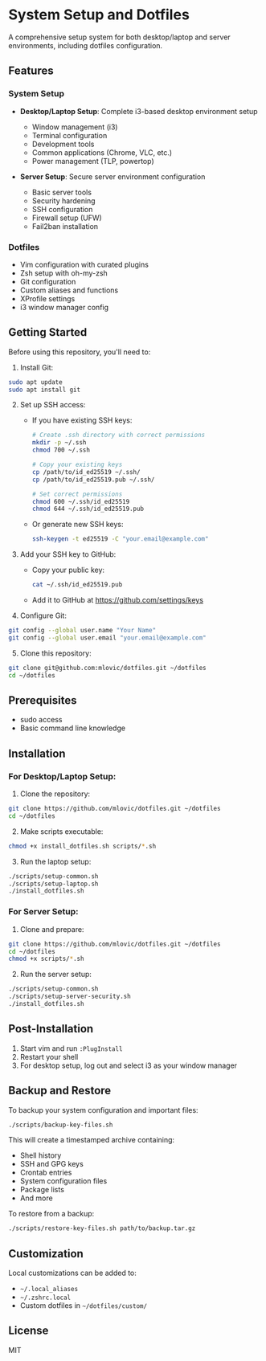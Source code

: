 # System Setup and Dotfiles

A comprehensive setup system for both desktop/laptop and server environments, including dotfiles configuration.

## Features

### System Setup
- **Desktop/Laptop Setup**: Complete i3-based desktop environment setup
  - Window management (i3)
  - Terminal configuration
  - Development tools
  - Common applications (Chrome, VLC, etc.)
  - Power management (TLP, powertop)

- **Server Setup**: Secure server environment configuration
  - Basic server tools
  - Security hardening
  - SSH configuration
  - Firewall setup (UFW)
  - Fail2ban installation

### Dotfiles
- Vim configuration with curated plugins
- Zsh setup with oh-my-zsh
- Git configuration
- Custom aliases and functions
- XProfile settings
- i3 window manager config

## Getting Started

Before using this repository, you'll need to:

1. Install Git:
```bash
sudo apt update
sudo apt install git
```

2. Set up SSH access:
   - If you have existing SSH keys:
     ```bash
     # Create .ssh directory with correct permissions
     mkdir -p ~/.ssh
     chmod 700 ~/.ssh
     
     # Copy your existing keys
     cp /path/to/id_ed25519 ~/.ssh/
     cp /path/to/id_ed25519.pub ~/.ssh/
     
     # Set correct permissions
     chmod 600 ~/.ssh/id_ed25519
     chmod 644 ~/.ssh/id_ed25519.pub
     ```
   - Or generate new SSH keys:
     ```bash
     ssh-keygen -t ed25519 -C "your.email@example.com"
     ```

3. Add your SSH key to GitHub:
   - Copy your public key:
     ```bash
     cat ~/.ssh/id_ed25519.pub
     ```
   - Add it to GitHub at https://github.com/settings/keys

4. Configure Git:
```bash
git config --global user.name "Your Name"
git config --global user.email "your.email@example.com"
```

5. Clone this repository:
```bash
git clone git@github.com:mlovic/dotfiles.git ~/dotfiles
cd ~/dotfiles
```

## Prerequisites

- sudo access
- Basic command line knowledge

## Installation

### For Desktop/Laptop Setup:

1. Clone the repository:
```bash
git clone https://github.com/mlovic/dotfiles.git ~/dotfiles
cd ~/dotfiles
```

2. Make scripts executable:
```bash
chmod +x install_dotfiles.sh scripts/*.sh
```

3. Run the laptop setup:
```bash
./scripts/setup-common.sh
./scripts/setup-laptop.sh
./install_dotfiles.sh
```

### For Server Setup:

1. Clone and prepare:
```bash
git clone https://github.com/mlovic/dotfiles.git ~/dotfiles
cd ~/dotfiles
chmod +x scripts/*.sh
```

2. Run the server setup:
```bash
./scripts/setup-common.sh
./scripts/setup-server-security.sh
./install_dotfiles.sh
```

## Post-Installation

1. Start vim and run `:PlugInstall`
2. Restart your shell
3. For desktop setup, log out and select i3 as your window manager

## Backup and Restore

To backup your system configuration and important files:
```bash
./scripts/backup-key-files.sh
```

This will create a timestamped archive containing:
- Shell history
- SSH and GPG keys
- Crontab entries
- System configuration files
- Package lists
- And more

To restore from a backup:
```bash
./scripts/restore-key-files.sh path/to/backup.tar.gz
```

## Customization

Local customizations can be added to:
- `~/.local_aliases`
- `~/.zshrc.local`
- Custom dotfiles in `~/dotfiles/custom/`

## License

MIT
